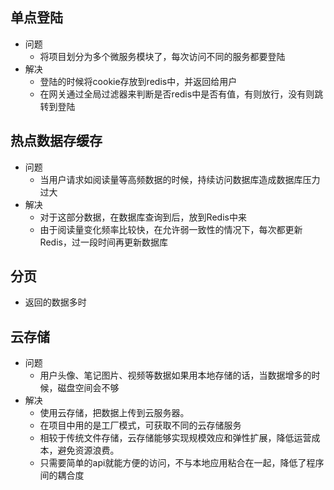 ## 单点登陆

- 问题
  - 将项目划分为多个微服务模块了，每次访问不同的服务都要登陆
- 解决
  - 登陆的时候将cookie存放到redis中，并返回给用户
  - 在网关通过全局过滤器来判断是否redis中是否有值，有则放行，没有则跳转到登陆

## 热点数据存缓存

- 问题
  - 当用户请求如阅读量等高频数据的时候，持续访问数据库造成数据库压力过大
- 解决
  - 对于这部分数据，在数据库查询到后，放到Redis中来
  - 由于阅读量变化频率比较快，在允许弱一致性的情况下，每次都更新Redis，过一段时间再更新数据库

## 分页

- 返回的数据多时

## 云存储

- 问题
  - 用户头像、笔记图片、视频等数据如果用本地存储的话，当数据增多的时候，磁盘空间会不够
- 解决
  - 使用云存储，把数据上传到云服务器。
  - 在项目中用的是工厂模式，可获取不同的云存储服务
  - 相较于传统文件存储，云存储能够实现规模效应和弹性扩展，降低运营成本，避免资源浪费。
  - 只需要简单的api就能方便的访问，不与本地应用粘合在一起，降低了程序间的耦合度

